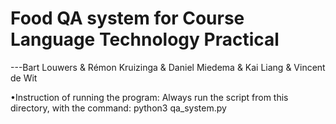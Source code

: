 # Food QA system for Course Language Technology Practical
---Bart Louwers & Rémon Kruizinga & Daniel Miedema & Kai Liang & Vincent de Wit

•Instruction of running the program:
Always run the script from this directory, with the command: python3 qa_system.py
